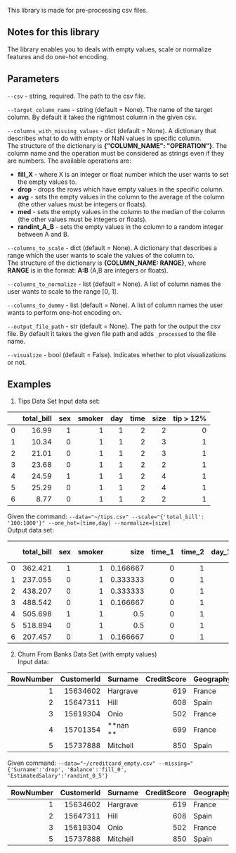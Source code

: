 This library is made for pre-processing csv files.  

## Notes for this library
The library enables you to deals with empty values, scale or normalize features and do one-hot encoding.

## Parameters

```--csv``` - string, required. The path to the csv file.

```--target_column_name``` - string (default = None). The name of the target column. By default it takes the rightmost column in the given csv.

```--columns_with_missing_values``` - dict (default = None). A dictionary that describes what to do with empty or NaN values in specific column.  
The structure of the dictionary is **{"COLUMN_NAME": "OPERATION"}**. The column name and the operation must be considered as strings even if they are numbers.
The available operations are:
- **fill_X** - where X is an integer or float number which the user wants to set the empty values to.
- **drop** - drops the rows which have empty values in the specific column.
- **avg** - sets the empty values in the column to the average of the column (the other values must be integers or floats).
- **med** - sets the empty values in the column to the median of the column (the other values must be integers or floats).
- **randint_A_B** - sets the empty values in the column to a random integer between A and B.

```--columns_to_scale``` - dict (default = None). A dictionary that describes a range which the user wants to scale the values of the column to.  
The structure of the dictionary is **{COLUMN_NAME: RANGE}**, where **RANGE** is in the format: **A:B** (A,B are integers or floats).

```--columns_to_normalize``` - list (default = None). A list of column names the user wants to scale to the range [0, 1].

```--columns_to_dummy``` - list (default = None). A list of column names the user wants to perform one-hot encoding on.

```--output_file_path``` - str (default = None). The path for the output the csv file. By default it takes the given file path and adds `_processed` to the file name.

```--visualize``` - bool (default = False). Indicates whether to plot visualizations or not.

## Examples
1) Tips Data Set
Input data set:  

|     |   total_bill |   sex |   smoker |   day |   time |   size |   tip > 12% |
|----:|-------------:|------:|---------:|------:|-------:|-------:|------------:|
|   0 |        16.99 |     1 |        1 |     1 |      2 |      2 |           0 |
|   1 |        10.34 |     0 |        1 |     1 |      2 |      3 |           1 |
|   2 |        21.01 |     0 |        1 |     1 |      2 |      3 |           1 |
|   3 |        23.68 |     0 |        1 |     1 |      2 |      2 |           1 |
|   4 |        24.59 |     1 |        1 |     1 |      2 |      4 |           1 |
|   5 |        25.29 |     0 |        1 |     1 |      2 |      4 |           1 |
|   6 |         8.77 |     0 |        1 |     1 |      2 |      2 |           1 |

Given the command: ```--data="~/tips.csv" --scale="{'total_bill': '100:1000'}" --one_hot=[time,day] --normalize=[size]```  
Output data set:

|     |   total_bill |   sex |   smoker |     size |   time_1 |   time_2 |   day_1.0 |   day_6.0 |   day_7.0 |   tip > 12% |
|----:|-------------:|------:|---------:|---------:|---------:|---------:|----------:|----------:|----------:|------------:|
|   0 |      362.421 |     1 |        1 | 0.166667 |        0 |        1 |         1 |         0 |         0 |           0 |
|   1 |      237.055 |     0 |        1 | 0.333333 |        0 |        1 |         1 |         0 |         0 |           1 |
|   2 |      438.207 |     0 |        1 | 0.333333 |        0 |        1 |         1 |         0 |         0 |           1 |
|   3 |      488.542 |     0 |        1 | 0.166667 |        0 |        1 |         1 |         0 |         0 |           1 |
|   4 |      505.698 |     1 |        1 | 0.5      |        0 |        1 |         1 |         0 |         0 |           1 |
|   5 |      518.894 |     0 |        1 | 0.5      |        0 |        1 |         1 |         0 |         0 |           1 |
|   6 |      207.457 |     0 |        1 | 0.166667 |        0 |        1 |         1 |         0 |         0 |           1 |

2) Churn From Banks Data Set (with empty values)  
Input data:  

|   RowNumber |   CustomerId | Surname   |   CreditScore | Geography   | Gender   |   Age |   Tenure |   Balance |   NumOfProducts |   HasCrCard |   IsActiveMember |   EstimatedSalary |   Exited |
|------------:|-------------:|:----------|--------------:|:------------|:---------|------:|---------:|----------:|----------------:|------------:|-----------------:|------------------:|---------:|
|           1 |     15634602 | Hargrave  |           619 | France      | Female   |    42 |        2 |         0 |               1 |           1 |                1 |          101349   |        1 |
|           2 |     15647311 | Hill      |           608 | Spain       | Female   |    41 |        1 |   **nan** |               1 |           0 |                1 |          112543   |        0 |
|           3 |     15619304 | Onio      |           502 | France      | Female   |    42 |        8 |    159661 |               3 |           1 |                0 |         **nan**   |        1 |
|           4 |     15701354 | **nan **  |           699 | France      | Female   |    39 |        1 |         0 |               2 |           0 |                0 |           93826.6 |        0 |
|           5 |     15737888 | Mitchell  |           850 | Spain       | Female   |    43 |        2 |    125511 |               1 |           1 |                1 |           79084.1 |        0 |

Given command: ```--data="~/creditcard_empty.csv" --missing="{'Surname':'drop', 'Balance':'fill_0', 'EstimatedSalary':'randint_0_5'}```  

|   RowNumber |   CustomerId | Surname   |   CreditScore | Geography   | Gender   |   Age |   Tenure |   Balance |   NumOfProducts |   HasCrCard |   IsActiveMember |   EstimatedSalary |   Exited |
|------------:|-------------:|:----------|--------------:|:------------|:---------|------:|---------:|----------:|----------------:|------------:|-----------------:|------------------:|---------:|
|           1 |     15634602 | Hargrave  |           619 | France      | Female   |    42 |        2 |         0 |               1 |           1 |                1 |          101349   |        1 |
|           2 |     15647311 | Hill      |           608 | Spain       | Female   |    41 |        1 |         0 |               1 |           0 |                1 |          112543   |        0 |
|           3 |     15619304 | Onio      |           502 | France      | Female   |    42 |        8 |    159661 |               3 |           1 |                0 |               2   |        1 |
|           5 |     15737888 | Mitchell  |           850 | Spain       | Female   |    43 |        2 |    125511 |               1 |           1 |                1 |           79084.1 |        0 |